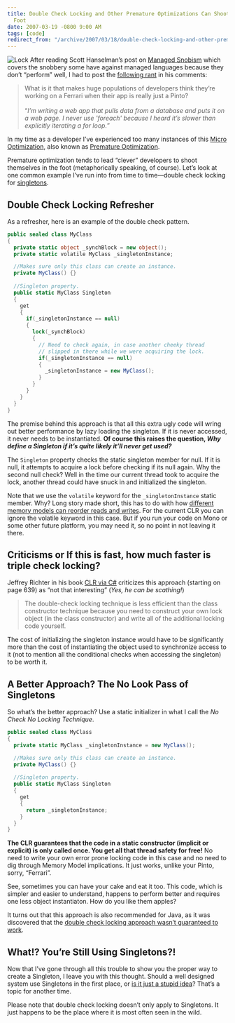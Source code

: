 ```yaml
---
title: Double Check Locking and Other Premature Optimizations Can Shoot You In The
  Foot
date: 2007-03-19 -0800 9:00 AM
tags: [code]
redirect_from: "/archive/2007/03/18/double-check-locking-and-other-premature-optimizations-can-shoot-you.aspx/"
---
```


![Lock](https://haacked.com/images/haacked_com/WindowsLiveWriter/AvoidDoubleCheckLockingForSingletons_EBC6/736837_combination_lock7.jpg)
After reading Scott Hanselman’s post on [Managed
Snobism](http://www.hanselman.com/blog/ManagedSnobism.aspx "Managed Snobism")
which covers the snobbery some have against managed languages because
they don’t “perform” well, I had to post the [following
rant](http://www.hanselman.com/blog/ManagedSnobism.aspx#bd322d6f-210d-4d1f-9ef7-3b929aa66714 "My Rant")
in his comments:

> What is it that makes huge populations of developers think they’re
> working on a Ferrari when their app is really just a Pinto? \
> \
> “*I’m writing a web app that pulls data from a database and puts it on
> a web page. I never use 'foreach' because I heard it’s slower than
> explicitly iterating a for loop.*”

In my time as a developer I’ve experienced too many instances of this
[Micro
Optimization](http://www.codinghorror.com/blog/archives/000185.html "Micro Optimization and Meatballs"),
also known as [Premature
Optimization](http://blogs.msdn.com/ericgu/archive/2006/06/26/647877.aspx "Premature Optimization").

Premature optimization tends to lead “clever” developers to shoot
themselves in the foot (metaphorically speaking, of course). Let’s look
at one common example I’ve run into from time to time—double check
locking for
[singletons](http://en.wikipedia.org/wiki/Singleton_pattern "Singletons").

## Double Check Locking Refresher

As a refresher, here is an example of the double check pattern.

```csharp
public sealed class MyClass
{
  private static object _synchBlock = new object();
  private static volatile MyClass _singletonInstance;

  //Makes sure only this class can create an instance.
  private MyClass() {}
  
  //Singleton property.
  public static MyClass Singleton
  {
    get
    {
      if(_singletonInstance == null)
      {
        lock(_synchBlock)
        {
          // Need to check again, in case another cheeky thread 
          // slipped in there while we were acquiring the lock.
          if(_singletonInstance == null)
          {
            _singletonInstance = new MyClass();
          }
        }
      }
    }
  }
}
```

The premise behind this approach is that all this extra ugly code will
wring out better performance by lazy loading the singleton. If it is
never accessed, it never needs to be instantiated. **Of course this
raises the question, *Why define a Singleton if it’s quite likely it’ll
never get used?***

The `Singleton` property checks the static singleton member for null. If
it is null, it attempts to acquire a lock before checking if its null
again. Why the second null check? Well in the time our current thread
took to acquire the lock, another thread could have snuck in and
initialized the singleton.

Note that we use the `volatile` keyword for the `_singletonInstance`
static member. Why? Long story made short, this has to do with how
[different memory models can reorder reads and
writes](http://msdn.microsoft.com/msdnmag/issues/05/10/MemoryModels/ "Memory models").
For the current CLR you can ignore the volatile keyword in this case.
But if you run your code on Mono or some other future platform, you may
need it, so no point in not leaving it there.

## Criticisms or If this is fast, how much faster is triple check locking?

Jeffrey Richter in his book [CLR via
C#](http://www.amazon.com/gp/product/0735621632?ie=UTF8&tag=youvebeenhaac-20&linkCode=as2&camp=1789&creative=9325&creativeASIN=0735621632 "CLR via C# on Amazon.com")
criticizes this approach (starting on page 639) as “not that
interesting” (*Yes, he can be scathing!*)

> The double-check locking technique is less efficient than the class
> constructor technique because you need to construct your own lock
> object (in the class constructor) and write all of the additional
> locking code yourself.

The cost of initializing the singleton instance would have to be
significantly more than the cost of instantiating the object used to
synchronize access to it (not to mention all the conditional checks when
accessing the singleton) to be worth it.

## A Better Approach? The No Look Pass of Singletons

So what’s the better approach? Use a static initializer in what I call
the *No Check No Locking Technique*.

```csharp
public sealed class MyClass
{
  private static MyClass _singletonInstance = new MyClass();

  //Makes sure only this class can create an instance.
  private MyClass() {}
  
  //Singleton property.
  public static MyClass Singleton
  {
    get
    {
      return _singletonInstance;
    }
  }
}
```

**The CLR guarantees that the code in a static constructor (implicit or
explicit) is only called once. You get all that thread safety for
free!** No need to write your own error prone locking code in this case
and no need to dig through Memory Model implications. It just works,
unlike your Pinto, sorry, “Ferrari”.

See, sometimes you can have your cake and eat it too. This code, which
is simpler and easier to understand, happens to perform better and
requires one less object instantiaton. How do you like them apples?

It turns out that this approach is also recommended for Java, as it was
discovered that the [double check locking approach wasn’t guaranteed to
work](http://www.cs.umd.edu/~pugh/java/memoryModel/DoubleCheckedLocking.html "Double Check Locking in Java").

## What!? You’re Still Using Singletons?!

Now that I’ve gone through all this trouble to show you the proper way
to create a Singleton, I leave you with this thought. Should a well
designed system use Singletons in the first place, or [is it just
a stupid
idea](http://steve.yegge.googlepages.com/singleton-considered-stupid "Singleton Considered Stupid")?
That’s a topic for another time.

Please note that double check locking doesn’t only apply to Singletons.
It just happens to be the place where it is most often seen in the wild.

